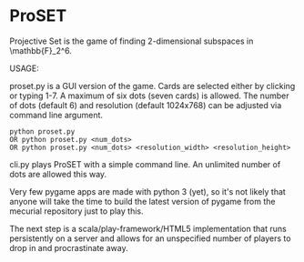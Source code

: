 ProSET
======
Projective Set is the game of finding 2-dimensional subspaces in \mathbb{F}_2^6.

USAGE:

proset.py is a GUI version of the game. Cards are selected either by
clicking or typing 1-7. A maximum of six dots (seven cards) is
allowed. The number of dots (default 6) and resolution (default
1024x768) can be adjusted via command line argument.

    python proset.py 
    OR python proset.py <num_dots>
    OR python proset.py <num_dots> <resolution_width> <resolution_height>

cli.py plays ProSET with a simple command line. An unlimited number of
dots are allowed this way.

Very few pygame apps are made with python 3 (yet), so it's not likely
that anyone will take the time to build the latest version of pygame
from the mecurial repository just to play this.

The next step is a scala/play-framework/HTML5 implementation that runs
persistently on a server and allows for an unspecified number of players
to drop in and procrastinate away.